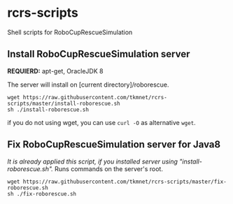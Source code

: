 # rcrs-scripts
Shell scripts for RoboCupRescueSimulation

## Install RoboCupRescueSimulation server
**REQUIERD:** apt-get, OracleJDK 8

The server will install on [current directory]/roborescue.
```
wget https://raw.githubusercontent.com/tkmnet/rcrs-scripts/master/install-roborescue.sh
sh ./install-roborescue.sh
```
if you do not using wget, you can use `curl -O` as alternative `wget`.

## Fix RoboCupRescueSimulation server for Java8
*It is already applied this script, if you installed server using "install-roborescue.sh".*
Runs commands on the server's root.
```
wget https://raw.githubusercontent.com/tkmnet/rcrs-scripts/master/fix-roborescue.sh
sh ./fix-roborescue.sh
```

